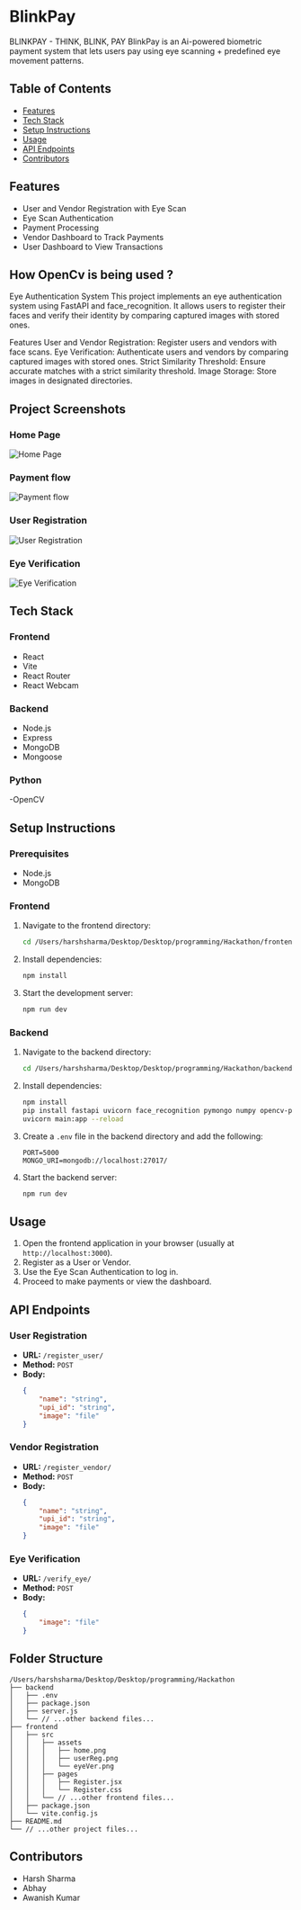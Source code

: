 # BlinkPay
BLINKPAY - THINK, BLINK, PAY
BlinkPay is an Ai-powered biometric payment system that lets
users pay using eye scanning + predefined eye movement patterns.


## Table of Contents
- [Features](#features)
- [Tech Stack](#tech-stack)
- [Setup Instructions](#setup-instructions)
- [Usage](#usage)
- [API Endpoints](#api-endpoints)
- [Contributors](#contributors)

## Features
- User and Vendor Registration with Eye Scan
- Eye Scan Authentication
- Payment Processing
- Vendor Dashboard to Track Payments
- User Dashboard to View Transactions

## How OpenCv is being used ?
Eye Authentication System
This project implements an eye authentication system using FastAPI and face_recognition. It allows users to register their faces and verify their identity by comparing captured images with stored ones.

Features
User and Vendor Registration: Register users and vendors with face scans.
Eye Verification: Authenticate users and vendors by comparing captured images with stored ones.
Strict Similarity Threshold: Ensure accurate matches with a strict similarity threshold.
Image Storage: Store images in designated directories.

## Project Screenshots

### Home Page
![Home Page](./frontend/src/assets/home.png)

### Payment flow
![Payment flow](./frontend/src/assets/PaymentFlow.png)

### User Registration
![User Registration](./frontend/src/assets/userReg.png)

### Eye Verification
![Eye Verification](./frontend/src/assets/eyeVer.png)

## Tech Stack
### Frontend
- React
- Vite
- React Router
- React Webcam


### Backend
- Node.js
- Express
- MongoDB
- Mongoose

### Python
-OpenCV
## Setup Instructions

### Prerequisites
- Node.js
- MongoDB

### Frontend
1. Navigate to the frontend directory:
    ```sh
    cd /Users/harshsharma/Desktop/Desktop/programming/Hackathon/frontend
    ```
2. Install dependencies:
    ```sh
    npm install
    ```
3. Start the development server:
    ```sh
    npm run dev
    ```

### Backend
1. Navigate to the backend directory:
    ```sh
    cd /Users/harshsharma/Desktop/Desktop/programming/Hackathon/backend
    ```
2. Install dependencies:
    ```sh
    npm install
    pip install fastapi uvicorn face_recognition pymongo numpy opencv-python scipy
    uvicorn main:app --reload
    ```
3. Create a `.env` file in the backend directory and add the following:
    ```properties
    PORT=5000
    MONGO_URI=mongodb://localhost:27017/
    ```
4. Start the backend server:
    ```sh
    npm run dev
    ```

## Usage
1. Open the frontend application in your browser (usually at `http://localhost:3000`).
2. Register as a User or Vendor.
3. Use the Eye Scan Authentication to log in.
4. Proceed to make payments or view the dashboard.

## API Endpoints
### User Registration
- **URL:** `/register_user/`
- **Method:** `POST`
- **Body:**
    ```json
    {
        "name": "string",
        "upi_id": "string",
        "image": "file"
    }
    ```

### Vendor Registration
- **URL:** `/register_vendor/`
- **Method:** `POST`
- **Body:**
    ```json
    {
        "name": "string",
        "upi_id": "string",
        "image": "file"
    }
    ```

### Eye Verification
- **URL:** `/verify_eye/`
- **Method:** `POST`
- **Body:**
    ```json
    {
        "image": "file"
    }
    ```

## Folder Structure

```
/Users/harshsharma/Desktop/Desktop/programming/Hackathon
├── backend
│   ├── .env
│   ├── package.json
│   ├── server.js
│   └── // ...other backend files...
├── frontend
│   ├── src
│   │   ├── assets
│   │   │   ├── home.png
│   │   │   ├── userReg.png
│   │   │   └── eyeVer.png
│   │   ├── pages
│   │   │   ├── Register.jsx
│   │   │   └── Register.css
│   │   └── // ...other frontend files...
│   ├── package.json
│   └── vite.config.js
├── README.md
└── // ...other project files...
```

## Contributors
- Harsh Sharma
- Abhay
- Awanish Kumar
